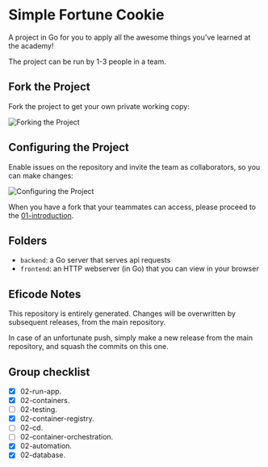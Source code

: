 # Simple Fortune Cookie

A project in Go for you to apply all the awesome things
you've learned at the academy!

The project can be run by 1-3 people in a team.

## Fork the Project

Fork the project to get your own private working copy:

![Forking the Project](./images/forking-project.png)

## Configuring the Project

Enable issues on the repository and invite the team as collaborators,
so you can make changes:

![Configuring the Project](./images/settings-project.png)

When you have a fork that your teammates can access,
please proceed to the [01-introduction](./01-introduction.md).

## Folders

- `backend`: a Go server that serves api requests
- `frontend`: an HTTP webserver (in Go) that you can view in your browser

## Eficode Notes

This repository is entirely generated.
Changes will be overwritten by subsequent releases,
from the main repository.

In case of an unfortunate push,
simply make a new release from the main repository,
and squash the commits on this one.

## Group checklist

- [x] 02-run-app.
- [x] 02-containers.
- [ ] 02-testing.
- [x] 02-container-registry.
- [ ] 02-cd.
- [ ] 02-container-orchestration.
- [x] 02-automation.
- [x] 02-database.
